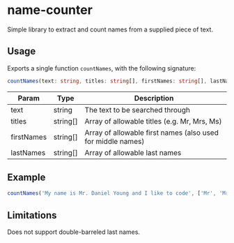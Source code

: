 # name-counter

Simple library to extract and count names from a supplied piece of text.

## Usage

Exports a single function `countNames`, with the following signature:

```typescript
countNames(text: string, titles: string[], firstNames: string[], lastNames: string[]): Array<{ name: string, timesFound: number }>
```

| Param      | Type     | Description                                                 |
| ---------- | -------- | ----------------------------------------------------------- |
| text       | string   | The text to be searched through                             |
| titles     | string[] | Array of allowable titles (e.g. Mr, Mrs, Ms)                |
| firstNames | string[] | Array of allowable first names (also used for middle names) |
| lastNames  | string[] | Array of allowable last names                               |

## Example

```typescript
countNames('My name is Mr. Daniel Young and I like to code', ['Mr', 'Mrs'], ['Daniel', 'Danielle'], ['Young', 'Old']) // returns [{ name 'Mr Daniel Young', timesFound: 1}]
```

## Limitations

Does not support double-barreled last names.